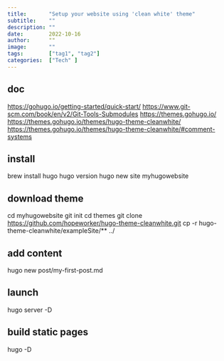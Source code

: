 ```yaml
---
title:       "Setup your website using 'clean white' theme"
subtitle:    ""
description: ""
date:        2022-10-16
author:      ""
image:       ""
tags:        ["tag1", "tag2"]
categories:  ["Tech" ]
---
```


## doc
https://gohugo.io/getting-started/quick-start/
https://www.git-scm.com/book/en/v2/Git-Tools-Submodules
https://themes.gohugo.io/
https://themes.gohugo.io/themes/hugo-theme-cleanwhite/
https://themes.gohugo.io/themes/hugo-theme-cleanwhite/#comment-systems

## install
brew install hugo
hugo version
hugo new site myhugowebsite

## download theme
cd myhugowebsite
git init
cd themes
git clone https://github.com/hopeworker/hugo-theme-cleanwhite.git
cp -r hugo-theme-cleanwhite/exampleSite/** ../

## add content
hugo new post/my-first-post.md

## launch
hugo server -D

## build static pages
hugo -D



